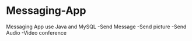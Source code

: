 # Messaging-App
Messaging App use Java and MySQL
-Send Message
-Send picture
-Send Audio
-Video conference
